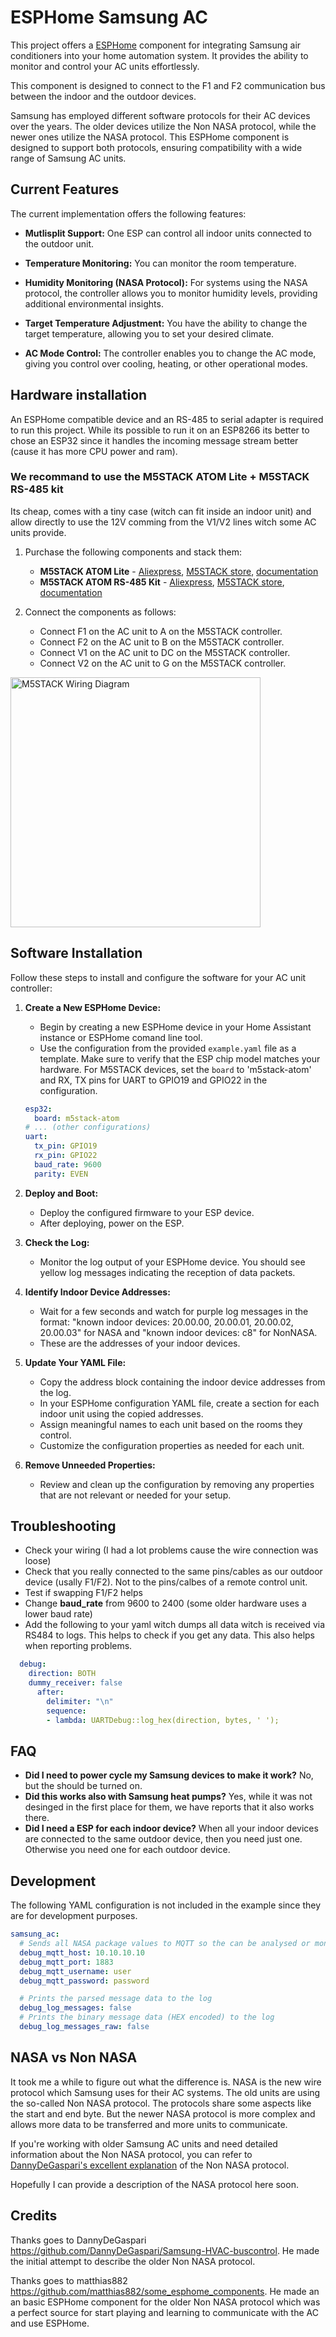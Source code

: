 # ESPHome Samsung AC

This project offers a [ESPHome](https://esphome.io/index.html) component for integrating Samsung air conditioners into your home automation system. It provides the ability to monitor and control your AC units effortlessly. 

This component is designed to connect to the F1 and F2 communication bus between the indoor and the outdoor devices.

Samsung has employed different software protocols for their AC devices over the years. The older devices utilize the Non NASA protocol, while the newer ones utilize the NASA protocol. This ESPHome component is designed to support both protocols, ensuring compatibility with a wide range of Samsung AC units.

## Current Features

The current implementation offers the following features:

- **Mutlisplit Support:** One ESP can control all indoor units connected to the outdoor unit.

- **Temperature Monitoring:** You can monitor the room temperature.

- **Humidity Monitoring (NASA Protocol):** For systems using the NASA protocol, the controller allows you to monitor humidity levels, providing additional environmental insights.

- **Target Temperature Adjustment:** You have the ability to change the target temperature, allowing you to set your desired climate.

- **AC Mode Control:** The controller enables you to change the AC mode, giving you control over cooling, heating, or other operational modes.


## Hardware installation

An ESPHome compatible device and an RS-485 to serial adapter is required to run this project. While its possible to run it on an ESP8266 its better to chose an ESP32 since it handles the incoming message stream better (cause it has more CPU power and ram).

### We recommand to use the M5STACK ATOM Lite + M5STACK RS-485 kit
Its cheap, comes with a tiny case (witch can fit inside an indoor unit) and allow directly to use the 12V comming from the V1/V2 lines witch some AC units provide.

1. Purchase the following components and stack them:
   - **M5STACK ATOM Lite** - [Aliexpress](https://a.aliexpress.com/_mO88aeK), [M5STACK store](https://shop.m5stack.com/products/atom-lite-esp32-development-kit), [documentation](https://docs.m5stack.com/en/core/ATOM%20Lite)
   - **M5STACK ATOM RS-485 Kit** - [Aliexpress](https://a.aliexpress.com/_mLhOZQA), [M5STACK store](https://shop.m5stack.com/products/atom-rs485-kit?variant=34787900194980), [documentation](https://docs.m5stack.com/en/atom/atomic485)

1. Connect the components as follows:
   - Connect F1 on the AC unit to A on the M5STACK controller.
   - Connect F2 on the AC unit to B on the M5STACK controller.
   - Connect V1 on the AC unit to DC on the M5STACK controller.
   - Connect V2 on the AC unit to G on the M5STACK controller.

<img alt='M5STACK Wiring Diagram' src='https://github.com/lanwin/esphome_samsung_ac/assets/32042186/42a6757d-bfcf-4a29-be87-cf1b204e248a' width='400'>

## Software Installation

Follow these steps to install and configure the software for your AC unit controller:

1. **Create a New ESPHome Device:**
   - Begin by creating a new ESPHome device in your Home Assistant instance or ESPHome comand line tool.
   - Use the configuration from the provided `example.yaml` file as a template. Make sure to verify that the ESP chip model matches your hardware. For M5STACK devices, set the `board` to 'm5stack-atom' and RX, TX pins for UART to GPIO19 and GPIO22 in the configuration.

   ```yaml
   esp32:
     board: m5stack-atom
   # ... (other configurations)
   uart:
     tx_pin: GPIO19
     rx_pin: GPIO22
     baud_rate: 9600
     parity: EVEN
   ```

1. **Deploy and Boot:**
   - Deploy the configured firmware to your ESP device.
   - After deploying, power on the ESP.

1. **Check the Log:**
   - Monitor the log output of your ESPHome device. You should see yellow log messages indicating the reception of data packets.
  
1. **Identify Indoor Device Addresses:**
   - Wait for a few seconds and watch for purple log messages in the format: "known indoor devices: 20.00.00, 20.00.01, 20.00.02, 20.00.03" for NASA and "known indoor devices: c8" for NonNASA.
   - These are the addresses of your indoor devices.
  
1. **Update Your YAML File:**
   - Copy the address block containing the indoor device addresses from the log.
   - In your ESPHome configuration YAML file, create a section for each indoor unit using the copied addresses.
   - Assign meaningful names to each unit based on the rooms they control.
   - Customize the configuration properties as needed for each unit.

1. **Remove Unneeded Properties:**
   - Review and clean up the configuration by removing any properties that are not relevant or needed for your setup.

## Troubleshooting

* Check your wiring (I had a lot problems cause the wire connection was loose)
* Check that you really connected to the same pins/cables as our outdoor device (usally F1/F2). Not to the pins/calbes of a remote control unit.
* Test if swapping F1/F2 helps
* Change **baud_rate** from 9600 to 2400 (some older hardware uses a lower baud rate)
* Add the following to your yaml witch dumps all data witch is received via RS484 to logs. This helps to check if you get any data. This also helps when reporting problems.
```yaml
  debug:
    direction: BOTH
    dummy_receiver: false
      after:
        delimiter: "\n"
        sequence:
        - lambda: UARTDebug::log_hex(direction, bytes, ' ');
```

## FAQ

* **Did I need to power cycle my Samsung devices to make it work?** No, but the should be turned on.
* **Did this works also with Samsung heat pumps?** Yes, while it was not desinged in the first place for them, we have reports that it also works there.
* **Did I need a ESP for each indoor device?** When all your indoor devices are connected to the same outdoor device, then you need just one. Otherwise you need one for each outdoor device.

## Development

The following YAML configuration is not included in the example since they are for development purposes. 

```yaml
samsung_ac:
  # Sends all NASA package values to MQTT so the can be analysed or monitored.
  debug_mqtt_host: 10.10.10.10
  debug_mqtt_port: 1883
  debug_mqtt_username: user
  debug_mqtt_password: password

  # Prints the parsed message data to the log
  debug_log_messages: false
  # Prints the binary message data (HEX encoded) to the log
  debug_log_messages_raw: false
```

## NASA vs Non NASA

It took me a while to figure out what the difference is. NASA is the new wire protocol which Samsung uses for their AC systems.
The old units are using the so-called Non NASA protocol. The protocols share some aspects like the start and end byte. But the
newer NASA protocol is more complex and allows more data to be transferred and more units to communicate.

If you're working with older Samsung AC units and need detailed information about the Non NASA protocol, you can refer to [DannyDeGaspari's excellent explanation](https://github.com/DannyDeGaspari/Samsung-HVAC-buscontrol) of the Non NASA protocol.

Hopefully I can provide a description of the NASA protocol here soon.

## Credits

Thanks goes to DannyDeGaspari https://github.com/DannyDeGaspari/Samsung-HVAC-buscontrol. He made the initial attempt to describe the
older Non NASA protocol.

Thanks goes to matthias882 https://github.com/matthias882/some_esphome_components. He made an an basic ESPHome component
for the older Non NASA protocol which was a perfect source for start playing and learning to communicate with the AC
and use ESPHome.
